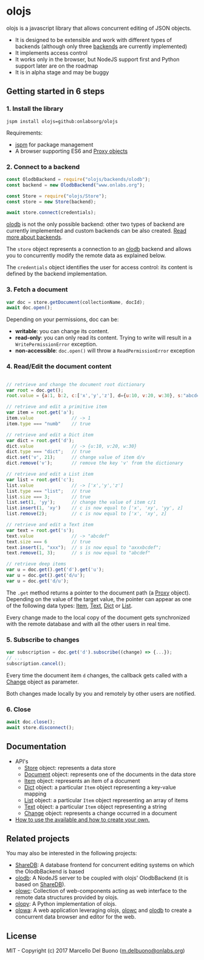 # olojs

olojs is a javascript library that allows concurrent editing of JSON objects.

* It is designed to be extensible and work with different types of backends
  (although only three [backends][] are currently implemented)
* It implements access control
* It works only in the browser, but NodeJS support first and Python support later are on the roadmap
* It is in alpha stage and may be buggy


## Getting started in 6 steps


### 1. Install the library
```
jspm install olojs=github:onlabsorg/olojs
```
Requirements:
* [jspm][] for package management
* A browser supporting ES6 and [Proxy objects][Proxy]

### 2. Connect to a backend
```javascript
const OlodbBackend = require("olojs/backends/olodb");
const backend = new OlodbBackend("www.onlabs.org");

const Store = require("olojs/Store");
const store = new Store(backend);

await store.connect(credentials);
```

[olodb][] is not the only possible backend: other two types of backend are
currently implemented and custom backends can be also created.
[Read more about backends][backends].

The `store` object represents a connection to an [olodb][] backend and allows you to
concurrently modify the remote data as explained below.

The `credentials` object identifies the user for access control: its content is
defined by the backend implementation.


### 3. Fetch a document
```javascript
var doc = store.getDocument(collectionName, docId);
await doc.open();
```

Depending on your permissions, doc can be:

* **writable**: you can change its content.
* **read-only**: you can only read its content. Trying to write will result in a
  `WritePermissionError` exception.
* **non-accessible**: `doc.open()` will throw a `ReadPermissionError` exception


### 4. Read/Edit the document content
```javascript

// retrieve and change the document root dictionary
var root = doc.get();
root.value = {a:1, b:2, c:['x','y','z'], d={u:10, v:20, w:30}, s:"abcdef"};

// retrieve and edit a primitive item
var item = root.get('a');
item.value              // -> 1
item.type === "numb"    // true

// retrieve and edit a Dict item
var dict = root.get('d');
dict.value              // -> {u:10, v:20, w:30}
dict.type === "dict";   // true
dict.set('v', 21);      // change value of item d/v
dict.remove('v');       // remove the key 'v' from the dictionary

// retrieve and edit a List item
var list = root.get('c');
list.value              // -> ['x','y','z']
list.type === "list";   // true
list.size === 3;        // true
list.set(1, 'yy');      // change the value of item c/1
list.insert(1, 'xy')    // c is now equal to ['x', 'xy', 'yy', z]
list.remove(2);         // c is now equal to ['x', 'xy', z]

// retrieve and edit a Text item
var text = root.get('s');
text.value              // -> "abcdef"
text.size === 6         // true
text.insert(1, "xxx");  // s is now equal to "axxxbcdef";
text.remove(1, 3);      // s is now equal to "abcdef"

// retrieve deep items
var u = doc.get().get('d').get('u');
var u = doc.get().get('d/u');
var u = doc.get('d/u');
```

The `.get` method returns a pointer to the document path (a [Proxy][] object).
Depending on the value of the target value, the pointer can appear as one of the following
data types: [Item][], [Text][], [Dict][] or [List][].

Every change made to the local copy of the document gets synchronized with
the remote database and with all the other users in real time.


### 5. Subscribe to changes
```javascript
var subscription = doc.get('d').subscribe((change) => {...});
// ...
subscription.cancel();
```

Every time the document item `d` changes, the callback gets called with
a [Change][] object as parameter.  

Both changes made locally by you and remotely by other users are notified.


### 6. Close
```javascript
await doc.close();
await store.disconnect();
```


## Documentation

* API's
    * [Store][] object: represents a data store
    * [Document][] object: represents one of the documents in the data store
    * [Item][] object: represents an item of a document
    * [Dict][] object: a particular `Item` object representing a key-value mapping
    * [List][] object: a particular `Item` object representing an array of items
    * [Text][] object: a particular `Item` object representing a string
    * [Change][] object: represents a change occurred in a document
* [How to use the available and how to create your own.][backends]


## Related projects

You may also be interested in the following projects:

* [ShareDB][]: A database frontend for concurrent editing systems on which the OlodbBackend is based
* [olodb][]: A NodeJS server to be coupled with olojs' OlodbBackend (it is based on [ShareDB][]).
* [olowc][]: Collection of web-components acting as web interface to the remote data structures provided by olojs.
* [olopy][]: A Python implementation of olojs.
* [olowa][]: A web application leveraging olojs, [olowc][] and [olodb][] to create a
  concurrent data browser and editor for the web.


## License
MIT - Copyright (c) 2017 Marcello Del Buono (m.delbuono@onlabs.org)


[olowa]: https://github.com/onlabsorg/olowa
[olodb]: https://github.com/onlabsorg/olodb
[jspm]: http://jspm.io/
[Proxy]: https://developer.mozilla.org/it/docs/Web/JavaScript/Reference/Global_Objects/Proxy
[Store]: ./doc/Store.md#store-class
[Document]: ./doc/Store.md#document-class
[Item]: ./doc/Store.md#item-class
[Text]: ./doc/Store.md#text-class
[Dict]: ./doc/Store.md#dict-class
[List]: ./doc/Store.md#list-class
[Change]: ./doc/Store.md#change-class
[Subscription]: ./doc/Store.md#subscription-class
[Path]: ./doc/Path.md
[backends]: ./doc/backends.md
[ShareDB]: https://github.com/share/sharedb
[olowc]: https://github.com/onlabsorg/olowc
[olopy]: https://github.com/onlabsorg/olopy

